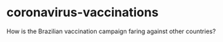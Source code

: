 # coronavirus-vaccinations
How is the Brazilian vaccination campaign faring against other countries?
